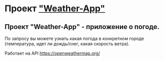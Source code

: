 # Проект ["Weather-App"](https://prokopenko-nikita-dev.github.io/Weather-App/)

## Проект "Weather-App" - приложение о погоде. 
По запросу вы можете узнать какая погода в конкретном городе (температура, идет ли дождь/снег, какая скорость ветра).

Работает на API https://openweathermap.org/

